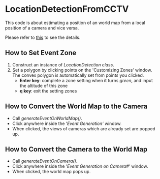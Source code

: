 # LocationDetectionFromCCTV

  This code is about estimating a position of an world map from a local position of a camera and vice versa.
  
  Please refer to [this](https://emoy.net/Location-Detection-from-CCTV) to see the details.
  
  
  
## How to Set Event Zone
  1. Construct an instance of *LocationDetection class*.
  2. Set a polygon by clicking points on the 'Customizing Zones' window.
     The convex polygon is automatically set from points you clicked.
     * **Enter key**: complete a zone setting when it turns *green*, and input the altitude of this zone
     * **q key**: exit the setting zones
     
## How to Convert the World Map to the Camera
  * Call *generateEventOnWorldMap()*.
  * Click anywhere inside the *'Event Generation'* window.
  * When clicked, the views of cameras which are already set are popped up.  
  
## How to Convert the Camera to the World Map
  * Call *generateEventOnCamera()*.
  * Click anywhere inside the *'Event Generation on Camera#<index>'* window.
  * When clicked, the world map pops up.  
